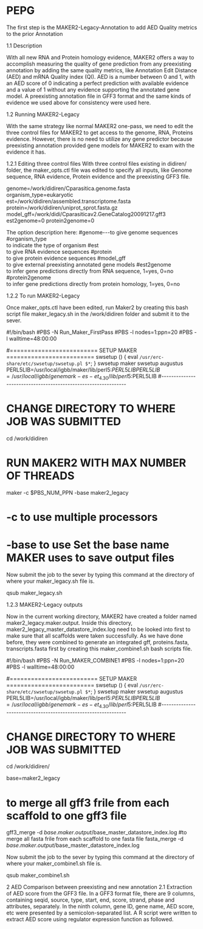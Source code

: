 # PEPG
The first step is the MAKER2-Legacy-Annotation to add AED Quality metrics to the prior Annotation


1.1	Description

With all new RNA and Protein homology evidence, MAKER2 offers a way to accomplish measuring the quality of gene prediction from any preexisting annotation by adding the same quality metrics, like Annotation Edit Distance (AED) and mRNA Quality index (QI). AED is a number between 0 and 1, with an AED score of 0 indicating a perfect prediction with available evidence and a value of 1 without any evidence supporting the annotated gene model. A preexisting annotation file in GFF3 format and the same kinds of evidence we used above for consistency were used here.

1.2	Running MAKER2-Legacy 

With the same strategy like normal MAKER2 one-pass, we need to edit the three control files for MAKER2 to get access to the genome, RNA, Proteins evidence. However, there is no need to utilize any gene predictor because preexisting annotation provided gene models for MAKER2 to exam with the evidence it has.

1.2.1	Editing three control files
With three control files existing in didiren/ folder, the maker_opts.ctl file was edited to specify all inputs, like Genome sequence, RNA evidence, Protein evidence and the preexisting GFF3 file.

genome=/work/didiren/Cparasitica.genome.fasta
organism_type=eukaryotic
est=/work/didiren/assembled.transcriptome.fasta
protein=/work/didiren/uniprot_sprot.fasta.gz
model_gff=/work/didi/Cparasiticav2.GeneCatalog20091217.gff3
est2genome=0
protein2genome=0


The option description here:
#genome---to give genome sequences
#organism_type           
to indicate the type of organism
#est                
to give RNA evidence sequences 
#protein                    
to give protein evidence sequences 
#model_gff   
to give external preexisting annotated gene models 
#est2genome          
to infer gene predictions directly from RNA sequence, 1=yes,     0=no
#protein2genome     
    to infer gene predictions directly from protein homology, 1=yes, 0=no


1.2.2	To run MAKER2-Legacy 

Once maker_opts.ctl have been edited, run Maker2 by creating this bash script file maker_legacy.sh in the /work/didiren folder and submit it to the sever.

#!/bin/bash
#PBS -N Run_Maker_FirstPass
#PBS -l nodes=1:ppn=20
#PBS -l walltime=48:00:00

#========================= SETUP MAKER =========================
swsetup () { eval `/usr/erc-share/etc/swsetup/swsetup.pl $*`; }
swsetup maker
swsetup augustus
PERL5LIB=/usr/local/igbb/maker/lib/perl5:$PERL5LIB
PERL5LIB=/usr/local/igbb/genemark-es-et_4.30/lib/perl5:$PERL5LIB
#---------------------------------------------------------------

# CHANGE DIRECTORY TO WHERE JOB WAS SUBMITTED
cd /work/didiren

# RUN MAKER2 WITH MAX NUMBER OF THREADS
maker -c $PBS_NUM_PPN -base maker2_legacy
# -c        to use multiple processors
# -base     to use Set the base name MAKER uses to save output files



Now submit the job to the sever by typing this command at the directory of where your maker_legacy.sh file is.

qsub maker_legacy.sh

1.2.3	MAKER2-Legacy outputs

Now in the current working directory, MAKER2 have created a folder named maker2_legacy.maker.output. Inside this directory, maker2_legacy_master_datastore_index.log need to be looked into first to make sure that all scaffolds were taken successfully. As we have done before, they were combined to generate an integrated gff, proteins.fasta, transcripts.fasta first by creating this maker_combine1.sh bash scripts file.

#!/bin/bash
#PBS -N Run_MAKER_COMBINE1
#PBS -l nodes=1:ppn=20 
#PBS -l walltime=48:00:00 

#========================= SETUP MAKER =========================
swsetup () { eval `/usr/erc-share/etc/swsetup/swsetup.pl $*`; }
swsetup maker
swsetup augustus
PERL5LIB=/usr/local/igbb/maker/lib/perl5:$PERL5LIB
PERL5LIB=/usr/local/igbb/genemark-es-et_4.30/lib/perl5:$PERL5LIB
#---------------------------------------------------------------

# CHANGE DIRECTORY TO WHERE JOB WAS SUBMITTED
cd /work/didiren/

base=maker2_legacy
# to merge all gff3 frile from each scaffold to one gff3 file
gff3_merge -d $base.maker.output/$base\_master_datastore_index.log
#to merge all fasta frile from each scaffold to one fasta file
fasta_merge -d $base.maker.output/$base\_master_datastore_index.log

Now submit the job to the sever by typing this command at the directory of where your maker_combine1.sh file is.

qsub maker_combine1.sh

2	AED Comparison between preexisting and new annotation
2.1	Extraction of AED score from the GFF3 file. 
In a GFF3 format file, there are 9 columns, containing seqid, source, type, start, end, score, strand, phase and attributes, separately. In the ninth column, gene ID, gene name, AED score, etc were presented by a semicolon-separated list. A R script were written to extract AED score using regulator expression function as followed.


 
